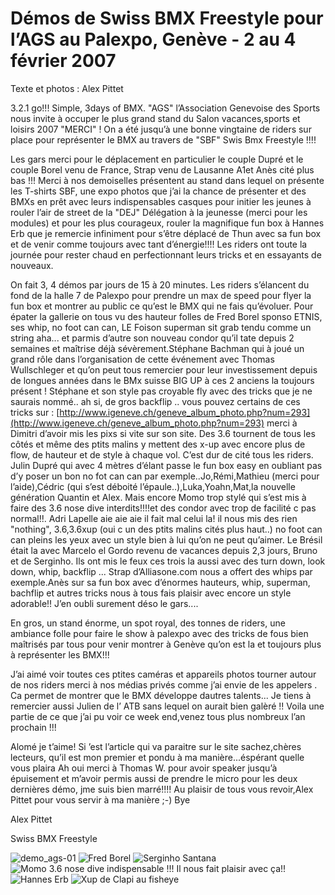 # Démos de Swiss BMX Freestyle pour l’AGS au Palexpo, Genève - 2 au 4 février 2007

Texte et photos : Alex Pittet

3.2.1 go!!! Simple, 3days of BMX. "AGS" l’Association Genevoise des Sports nous invite à occuper le plus grand stand du Salon vacances,sports et loisirs 2007 "MERCI" ! On a été  jusqu’à une bonne vingtaine de riders sur place pour représenter le BMX au travers de "SBF" Swis Bmx Freestyle !!!!

Les gars merci pour le déplacement en particulier le couple Dupré et le couple Borel venu de France, Strap venu de Lausanne A1et Anès cité plus bas !!! Merci à nos demoiselles présentent au stand dans lequel on présente les T-shirts SBF, une expo photos que j’ai la chance de présenter et des BMXs en prêt avec leurs indispensables casques pour initier les jeunes à rouler l’air de street de la "DEJ" Délégation à la jeunesse (merci pour les modules) et pour les plus courageux, rouler la magnifique fun box à Hannes Erb que je remercie infiniment pour s’être déplacé de Thun avec sa fun box et de venir comme toujours avec tant d’énergie!!!! Les riders ont toute la journée pour rester chaud en perfectionnant leurs tricks et en essayants de nouveaux.

On fait 3, 4 démos par jours de 15 à 20 minutes. Les riders s’élancent du fond de la halle 7 de Palexpo pour prendre un max de speed pour flyer la fun box et montrer au public ce qu’est le BMX qui ne fais qu’évoluer. Pour épater la gallerie on tous vu des hauteur folles de Fred Borel sponso ETNIS, ses whip, no foot can can, LE Foison superman sit grab tendu comme un string aha... et parmis d’autre son nouveau condor qu’il tate depuis 2 semaines et maîtrise déjà sévèrement.Stéphane Bachman qui à joué un grand rôle dans l’organisation de cette événement avec Thomas Wullschleger et qu’on peut tous remercier pour leur investissement depuis de longues années dans le BMx suisse BIG UP à ces 2 anciens la toujours présent ! Stéphane et son style pas croyable fly avec des tricks que je ne saurais nommé.. ah si, de gros backflip .. vous pouvez certains de ces tricks sur :  [http://www.igeneve.ch/geneve_album_photo.php?num=293](http://www.igeneve.ch/geneve_album_photo.php?num=293) merci à Dimitri d’avoir mis les pixs si vite sur son site. Des 3.6 tournent de tous les côtés et même des ptits malins y mettent des x-up avec encore plus de flow, de hauteur et de style à chaque vol. C’est dur de cité tous les riders. Julin Dupré  qui avec 4 mètres d’élant passe le fun box easy en oubliant pas d’y poser un bon no fot can can par exemple..Jo,Rémi,Mathieu (merci pour l’aide),Cédric (qui s’est déboité l’épaule..),Luka,Yoahn,Mat,la nouvelle génération Quantin et Alex. Mais encore Momo trop stylé qui s’est mis  à faire des 3.6 nose dive interdits!!!!et des condor avec trop de facilité c pas normal!!. Adri Lapelle aie aie aie il fait mal celui la! il nous mis des rien "nothing", 3.6,3.6xup (oui c un des ptits malins cités plus haut..) no foot can can pleins les yeux avec un style bien à lui qu’on ne peut qu’aimer. Le Brésil était la avec Marcelo el Gordo revenu de vacances depuis 2,3 jours, Bruno et de Serginho. Ils ont mis le feux ces trois la aussi avec des turn down, look down, whip, backflip ...  Strap d’Alliasone.com nous a offert des whips par exemple.Anès sur sa fun box avec d’énormes hauteurs, whip, superman, bachflip et autres tricks nous à tous fais plaisir avec encore un style adorable!! J’en oubli surement déso le gars....

En gros, un stand énorme, un spot royal, des tonnes de riders, une ambiance folle pour faire le show à palexpo avec des tricks de fous bien maîtrisés par tous pour venir montrer à Genève qu’on est la et toujours plus à représenter les BMX!!!

J’ai aimé voir toutes ces ptites caméras et appareils photos tourner autour de nos riders merci à nos médias privés comme j’ai envie de les appelers . Ca permet de montrer que le BMX développe dautres talents... Je tiens à remercier aussi Julien de l’ ATB sans lequel on aurait bien galèré !! Voila une partie de ce que j’ai pu voir ce week end,venez tous plus nombreux l’an prochain !!!

Alomé je t’aime! Si ’est l’article qui va paraitre sur le site sachez,chères  lecteurs, qu’il est mon premier et pondu à ma manière...éspérant quelle vous plaira Ah oui merci à Thomas W. pour avoir speaker jusqu’à épuisement et m’avoir permis aussi de prendre le micro pour les deux dernières démo, jme suis bien marré!!!! Au plaisir de tous vous revoir,Alex Pittet pour vous servir à ma manière ;-) Bye

Alex Pittet

Swiss BMX Freestyle

![demo_ags-01](./media/demo_ags-01.jpg)
![Fred Borel](./media/demo_ags-02.jpg)
![Serginho Santana](./media/demo_ags-03.jpg)
![Momo 3.6 nose dive indispensable !!! Il nous fait plaisir avec ça!!](./media/demo_ags-04.jpg)
![Hannes Erb](./media/demo_ags-05.jpg)
![Xup de Clapi au fisheye](./media/demo_ags-06.jpg)
